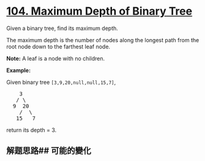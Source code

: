 # [104. Maximum Depth of Binary Tree](https://leetcode-cn.com/problems/maximum-depth-of-binary-tree/)
Given a binary tree, find its maximum depth.

The maximum depth is the number of nodes along the longest path from the root node down to the farthest leaf node.

**Note:** A leaf is a node with no children.

**Example:**

Given binary tree <code>[3,9,20,null,null,15,7]</code>,


<pre>    3
   / \
  9  20
    /  \
   15   7</pre>

return its depth = 3.
## 解题思路## 可能的變化
